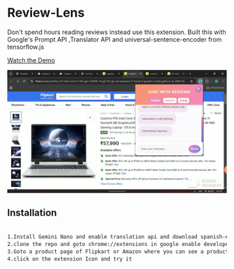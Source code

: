 #  Review-Lens
Don't spend hours reading reviews instead use this extension. Built this with Google's Prompt API ,Translator API and universal-sentence-encoder from tensorflow.js

[Watch the Demo ](https://www.youtube.com/watch?v=r6EG5Z9dVsc&ab_channel=Nanthakumar)


![product_image](screenshotreviewlens.png)





## Installation
```sh

1.Install Gemini Nano and enable translation api and download spanish-englishandjapanese-english pair.
2.clone the repo and goto chrome://extensions in google enable developers mode.Click load unpacked chose this extension and click submit.  
3.Goto a product page of Flipkart or Amazon where you can see a products details,price,option to buy.
4.click on the extension Icon and try it  


```
